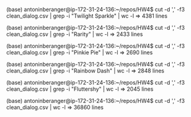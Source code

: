 (base) antoninberanger@ip-172-31-24-136:~/repos/HW4$ cut -d ',' -f3 clean_dialog.csv | grep -i "Twilight Sparkle" | wc -l
    => 4381 lines

(base) antoninberanger@ip-172-31-24-136:~/repos/HW4$ cut -d ',' -f3 clean_dialog.csv | grep -i "Rarity" | wc -l
    => 2433 lines

(base) antoninberanger@ip-172-31-24-136:~/repos/HW4$ cut -d ',' -f3 clean_dialog.csv | grep -i "Pinkie Pie" | wc -l
    => 2690 lines

(base) antoninberanger@ip-172-31-24-136:~/repos/HW4$ cut -d ',' -f3 clean_dialog.csv | grep -i "Rainbow Dash" | wc -l
    => 2848 lines

(base) antoninberanger@ip-172-31-24-136:~/repos/HW4$ cut -d ',' -f3 clean_dialog.csv | grep -i "Fluttershy" | wc -l
    => 2045 lines

(base) antoninberanger@ip-172-31-24-136:~/repos/HW4$ cut -d ',' -f3 clean_dialog.csv | wc -l
    => 36860 lines